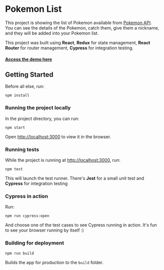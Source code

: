 # Pokemon List

This project is showing the list of Pokemon available from [Pokemon API](https://pokeapi.co/). You can see the details of the Pokemon, catch them, give them a nickname, and they will be added into your Pokemon list.

This project was built using **React**, **Redux** for state management, **React Router** for router management, **Cypress** for integration testing.

#### [Access the demo here](https://vancassa.github.io/pokemon-list/)

## Getting Started

Before all else, run:

```
npm install
```

### Running the project locally

In the project directory, you can run:

```
npm start
```

Open [http://localhost:3000](http://localhost:3000) to view it in the browser.

### Running tests

While the project is running at [http://localhost:3000](http://localhost:3000), run:

```
npm test
```

This will launch the test runner. There's **Jest** for a small unit test and **Cypress** for integration testing

### Cypress in action

Run:

```
npm run cypress:open
```

And choose one of the test cases to see Cypress running in action. It's fun to see your browser running by itself :)

### Building for deployment

```
npm run build
```

Builds the app for production to the `build` folder.
